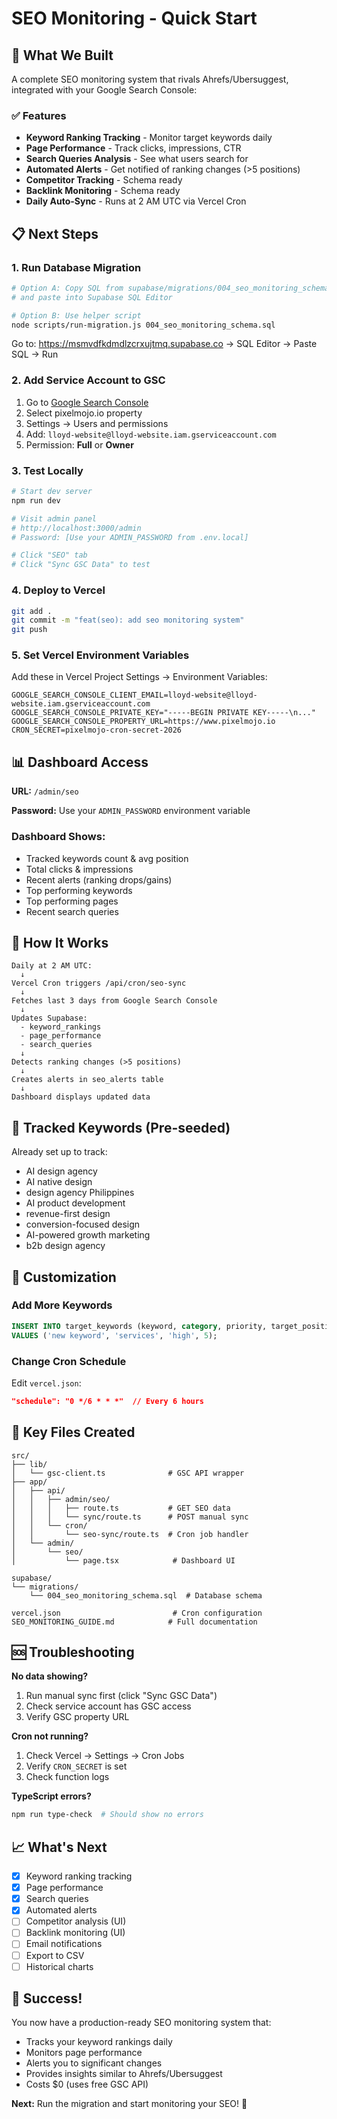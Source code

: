 # SEO Monitoring - Quick Start

## 🚀 What We Built

A complete SEO monitoring system that rivals Ahrefs/Ubersuggest, integrated with your Google Search Console:

### ✅ Features

- **Keyword Ranking Tracking** - Monitor target keywords daily
- **Page Performance** - Track clicks, impressions, CTR
- **Search Queries Analysis** - See what users search for
- **Automated Alerts** - Get notified of ranking changes (>5 positions)
- **Competitor Tracking** - Schema ready
- **Backlink Monitoring** - Schema ready
- **Daily Auto-Sync** - Runs at 2 AM UTC via Vercel Cron

## 📋 Next Steps

### 1. Run Database Migration

```bash
# Option A: Copy SQL from supabase/migrations/004_seo_monitoring_schema.sql
# and paste into Supabase SQL Editor

# Option B: Use helper script
node scripts/run-migration.js 004_seo_monitoring_schema.sql
```

Go to: https://msmvdfkdmdlzcrxujtmq.supabase.co
→ SQL Editor → Paste SQL → Run

### 2. Add Service Account to GSC

1. Go to [Google Search Console](https://search.google.com/search-console)
2. Select pixelmojo.io property
3. Settings → Users and permissions
4. Add: `lloyd-website@lloyd-website.iam.gserviceaccount.com`
5. Permission: **Full** or **Owner**

### 3. Test Locally

```bash
# Start dev server
npm run dev

# Visit admin panel
# http://localhost:3000/admin
# Password: [Use your ADMIN_PASSWORD from .env.local]

# Click "SEO" tab
# Click "Sync GSC Data" to test
```

### 4. Deploy to Vercel

```bash
git add .
git commit -m "feat(seo): add seo monitoring system"
git push
```

### 5. Set Vercel Environment Variables

Add these in Vercel Project Settings → Environment Variables:

```
GOOGLE_SEARCH_CONSOLE_CLIENT_EMAIL=lloyd-website@lloyd-website.iam.gserviceaccount.com
GOOGLE_SEARCH_CONSOLE_PRIVATE_KEY="-----BEGIN PRIVATE KEY-----\n..."
GOOGLE_SEARCH_CONSOLE_PROPERTY_URL=https://www.pixelmojo.io
CRON_SECRET=pixelmojo-cron-secret-2026
```

## 📊 Dashboard Access

**URL:** `/admin/seo`

**Password:** Use your `ADMIN_PASSWORD` environment variable

### Dashboard Shows:

- Tracked keywords count & avg position
- Total clicks & impressions
- Recent alerts (ranking drops/gains)
- Top performing keywords
- Top performing pages
- Recent search queries

## 🔄 How It Works

```
Daily at 2 AM UTC:
  ↓
Vercel Cron triggers /api/cron/seo-sync
  ↓
Fetches last 3 days from Google Search Console
  ↓
Updates Supabase:
  - keyword_rankings
  - page_performance
  - search_queries
  ↓
Detects ranking changes (>5 positions)
  ↓
Creates alerts in seo_alerts table
  ↓
Dashboard displays updated data
```

## 🎯 Tracked Keywords (Pre-seeded)

Already set up to track:

- AI design agency
- AI native design
- design agency Philippines
- AI product development
- revenue-first design
- conversion-focused design
- AI-powered growth marketing
- b2b design agency

## 🔧 Customization

### Add More Keywords

```sql
INSERT INTO target_keywords (keyword, category, priority, target_position)
VALUES ('new keyword', 'services', 'high', 5);
```

### Change Cron Schedule

Edit `vercel.json`:

```json
"schedule": "0 */6 * * *"  // Every 6 hours
```

## 📁 Key Files Created

```
src/
├── lib/
│   └── gsc-client.ts              # GSC API wrapper
├── app/
│   ├── api/
│   │   ├── admin/seo/
│   │   │   ├── route.ts           # GET SEO data
│   │   │   └── sync/route.ts      # POST manual sync
│   │   └── cron/
│   │       └── seo-sync/route.ts  # Cron job handler
│   └── admin/
│       └── seo/
│           └── page.tsx            # Dashboard UI

supabase/
└── migrations/
    └── 004_seo_monitoring_schema.sql  # Database schema

vercel.json                         # Cron configuration
SEO_MONITORING_GUIDE.md            # Full documentation
```

## 🆘 Troubleshooting

**No data showing?**

1. Run manual sync first (click "Sync GSC Data")
2. Check service account has GSC access
3. Verify GSC property URL

**Cron not running?**

1. Check Vercel → Settings → Cron Jobs
2. Verify `CRON_SECRET` is set
3. Check function logs

**TypeScript errors?**

```bash
npm run type-check  # Should show no errors
```

## 📈 What's Next

- [x] Keyword ranking tracking
- [x] Page performance
- [x] Search queries
- [x] Automated alerts
- [ ] Competitor analysis (UI)
- [ ] Backlink monitoring (UI)
- [ ] Email notifications
- [ ] Export to CSV
- [ ] Historical charts

## 🎉 Success!

You now have a production-ready SEO monitoring system that:

- Tracks your keyword rankings daily
- Monitors page performance
- Alerts you to significant changes
- Provides insights similar to Ahrefs/Ubersuggest
- Costs $0 (uses free GSC API)

**Next:** Run the migration and start monitoring your SEO! 🚀
